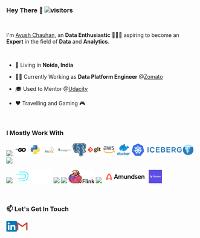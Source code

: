 ### Hey There 👋 ![visitors](https://visitor-badge.glitch.me/badge?page_id=ayushchauhan0811.ayushchauhan0811)

<br/>

I'm [Ayush Chauhan](https://www.linkedin.com/in/ayush-chauhan/), an **Data Enthusiastic** 👨🏻‍💻 aspiring to become an **Expert** in the field of **Data** and **Analytics**. 

<br/>

- 📌 Living in **Noida, India**

- 👨‍💻 Currently Working as **Data Platform Engineer** @[Zomato](https://www.zomato.com/)

- 🎓 Used to Mentor @[Udacity](https://www.udacity.com/)

- ♥️ Travelling and Gaming 🎮

<br/>

### I Mostly Work With
<code><img height="35" src="https://raw.githubusercontent.com/prestodb/prestodb.github.io/source/website/static/img/presto.png"></code>
<code><img height="35" src="https://raw.githubusercontent.com/github/explore/80688e429a7d4ef2fca1e82350fe8e3517d3494d/topics/go/go.png"></code>
<code><img height="35" src="https://raw.githubusercontent.com/github/explore/80688e429a7d4ef2fca1e82350fe8e3517d3494d/topics/python/python.png"></code>
<code><img height="35" src="https://raw.githubusercontent.com/github/explore/80688e429a7d4ef2fca1e82350fe8e3517d3494d/topics/mysql/mysql.png"></code>
<code><img height="35" src="https://raw.githubusercontent.com/github/explore/80688e429a7d4ef2fca1e82350fe8e3517d3494d/topics/mongodb/mongodb.png"></code>
<code><img height="35" src="https://raw.githubusercontent.com/github/explore/80688e429a7d4ef2fca1e82350fe8e3517d3494d/topics/postgresql/postgresql.png"></code>
<code><img height="35" src="https://raw.githubusercontent.com/github/explore/80688e429a7d4ef2fca1e82350fe8e3517d3494d/topics/git/git.png"></code>
<code><img height="35" src="https://raw.githubusercontent.com/github/explore/80688e429a7d4ef2fca1e82350fe8e3517d3494d/topics/aws/aws.png"></code>
<code><img height="35" src="https://raw.githubusercontent.com/github/explore/80688e429a7d4ef2fca1e82350fe8e3517d3494d/topics/docker/docker.png"></code>
<code><img height="35" src="https://raw.githubusercontent.com/github/explore/80688e429a7d4ef2fca1e82350fe8e3517d3494d/topics/kubernetes/kubernetes.png"></code>
<code><img height="35" src="https://raw.githubusercontent.com/apache/iceberg/master/site/docs/img/Iceberg-logo.png"></code>
<code><img height="35" src="https://upload.wikimedia.org/wikipedia/commons/thumb/0/05/Apache_kafka.svg/308px-Apache_kafka.svg.png"></code>

<code><img height="35" src="https://raw.githubusercontent.com/jupyterhub/jupyterhub/master/share/jupyterhub/static/images/jupyter.png"></code>
<code><img height="35" src="https://raw.githubusercontent.com/apache/druid/master/website/static/img/druid_nav.png"></code>
<code><img height="35" src="https://raw.githubusercontent.com/apache/hive/master/docs/images/hive-logo.jpg"></code>
<code><img height="35" src="https://raw.githubusercontent.com/apache/spark/master/docs/img/spark-logo-hd.png"></code>
<code><img height="35" src="https://raw.githubusercontent.com/apache/flink/c538b01caa1949c3d7ddc02edf4eed4abbb4a5dd/docs/page/img/navbar-brand-logo.jpg"></code>
<code><img height="35" src="https://sqoop.apache.org/images/sqoop-logo.png"></code>
<code><img height="35" src="https://raw.githubusercontent.com/amundsen-io/amundsen/master/docs/img/logos/amundsen_logo_on_light.svg"></code>
<code><img height="35" src="https://raw.githubusercontent.com/github/explore/80688e429a7d4ef2fca1e82350fe8e3517d3494d/topics/terraform/terraform.png"></code>

<br/>

### 📫 Let's Get In Touch
<a href='https://www.linkedin.com/in/ayush-chauhan/'>
<img align="left" alt="Ayush Chauhan Linkedin" width="28" src="https://raw.githubusercontent.com/sagarchoudhary96/sagarchoudhary96/main/icons/linkedin.svg" />
</a>

<a href="mailto:aac9095@gmail.com">
<img align="left" width="28" alt="Ayush Chauhan Mail" src="https://raw.githubusercontent.com/sagarchoudhary96/sagarchoudhary96/main/icons/gmail.svg" />
</a>

